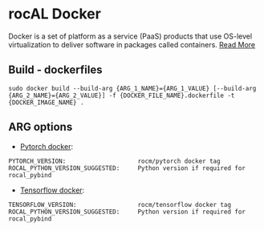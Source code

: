 # rocAL Docker

Docker is a set of platform as a service (PaaS) products that use OS-level virtualization to deliver software in packages called containers. [Read More](https://github.com/ROCm/MIVisionX/wiki/Docker)

## Build - dockerfiles

```shell
sudo docker build --build-arg {ARG_1_NAME}={ARG_1_VALUE} [--build-arg {ARG_2_NAME}={ARG_2_VALUE}] -f {DOCKER_FILE_NAME}.dockerfile -t {DOCKER_IMAGE_NAME} .
```

## ARG options

* [Pytorch docker](https://hub.docker.com/r/rocm/pytorch/tags): 

```
PYTORCH_VERSION:                    rocm/pytorch docker tag
ROCAL_PYTHON_VERSION_SUGGESTED:     Python version if required for rocal_pybind
```

* [Tensorflow docker](https://hub.docker.com/r/rocm/tensorflow/tags): 

```
TENSORFLOW_VERSION:                 rocm/tensorflow docker tag
ROCAL_PYTHON_VERSION_SUGGESTED:     Python version if required for rocal_pybind
```

